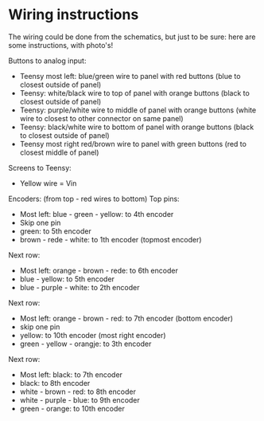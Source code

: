 # Wiring instructions

The wiring could be done from the schematics, but just to be sure: here are some instructions, with photo's!

Buttons to analog input:
- Teensy most left: blue/green wire to panel with red buttons (blue to closest outside of panel)
- Teensy: white/black wire to top of panel with orange buttons (black to closest outside of panel)
- Teensy: purple/white wire to middle of panel with orange buttons (white wire to closest to other connector on same panel)
- Teensy: black/white wire to bottom of panel with orange buttons (black to closest outside of panel)
- Teensy most right red/brown wire to panel with green buttons (red to closest middle of panel)

Screens to Teensy:
- Yellow wire = Vin

Encoders:
(from top - red wires to bottom)
Top pins:
- Most left: blue - green - yellow: to 4th encoder
- Skip one pin
- green: to 5th encoder
- brown - rede - white: to 1th encoder (topmost encoder)

Next row:
- Most left: orange - brown - rede: to 6th encoder
- blue - yellow: to 5th encoder
- blue - purple - white: to 2th encoder

Next row:
- Most left: orange - brown - red: to 7th encoder (bottom encoder)
- skip one pin
- yellow: to 10th encoder (most right encoder)
- green - yellow - orangje: to 3th encoder

Next row:
- Most left: black: to 7th encoder
- black: to 8th encoder
- white - brown - red: to 8th encoder
- white - purple - blue: to 9th encoder
- green - orange: to 10th encoder
